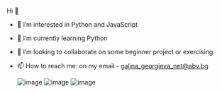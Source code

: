   Hi 👋

 - 👀 I’m interested in Python and JavaScript
 - 🌱 I’m currently learning Python

 - 💞️ I’m looking to collaborate on some beginner project or exercising.
 - 📫 How to reach me: on my email - galina_georgieva_net@abv.bg

   ![image](https://user-images.githubusercontent.com/103485495/175935908-5bfe560c-cda0-4afd-b56a-bf798996b2c3.png) ![image](https://user-images.githubusercontent.com/103485495/175935957-de196d25-5e9d-4203-9fab-520fc2dc915d.png) ![image](https://user-images.githubusercontent.com/103485495/175936020-f51e91a9-a1a2-449a-a528-f0223442eecd.png)




<!---
GalkaKG/GalkaKG is a ✨ special ✨ repository because its `README.md` (this file) appears on your GitHub profile.
You can click the Preview link to take a look at your changes.

--->
